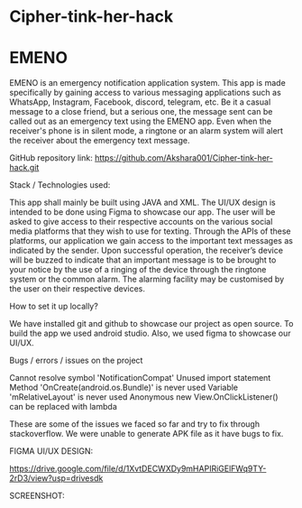 # Cipher-tink-her-hack
# EMENO

 EMENO is an emergency notification application 
system. This app is made specifically by gaining access to various 
messaging applications such as WhatsApp, Instagram, Facebook, 
discord, telegram, etc. Be it a casual message to a close friend, but a 
serious one, the message sent can be called out as an emergency 
text using the EMENO app. Even when the receiver's phone is in 
silent mode, a ringtone or an alarm system will alert the receiver 
about the emergency text message.

GitHub repository link: https://github.com/Akshara001/Cipher-tink-her-hack.git

Stack / Technologies used:

This app shall mainly be built using JAVA and XML. The UI/UX design is 
intended to be done using Figma to showcase our app. The user will be asked to give 
access to their respective accounts on the various social media 
platforms that they wish to use for texting. Through the APIs of these 
platforms, our application we gain access to the important text 
messages as indicated by the sender. Upon successful operation, the 
receiver’s device will be buzzed to indicate that an important 
message is to be brought to your notice by the use of a ringing of the 
device through the ringtone system or the common alarm. The 
alarming facility may be customised by the user on their respective 
devices.

How to set it up locally?

 We have installed git and github to showcase our project as open source. To build the app we used android studio. Also, we used figma to showcase our UI/UX.



Bugs / errors / issues on the project 

Cannot resolve symbol 'NotificationCompat'
Unused import statement
Method 'OnCreate(android.os.Bundle)' is never used
Variable 'mRelativeLayout' is never used
Anonymous new View.OnClickListener() can be replaced with lambda

These are some of the issues we faced so far and try to fix through stackoverflow.
We were unable to generate APK file as it have bugs to fix.

FIGMA UI/UX DESIGN:

https://drive.google.com/file/d/1XvtDECWXDy9mHAPIRiGElFWq9TY-2rD3/view?usp=drivesdk

SCREENSHOT:


